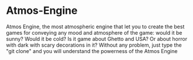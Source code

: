 # Atmos-Engine
Atmos Engine, the most atmospheric engine that let you to create the best games for conveying any mood and atmosphere of the game: would it be sunny? 
Would it be cold? Is it game about Ghetto and USA? Or about horror with dark with scary decorations in it? Without any problem, just type the "git clone" and
you will understand the powerness of the Atmos Engine

